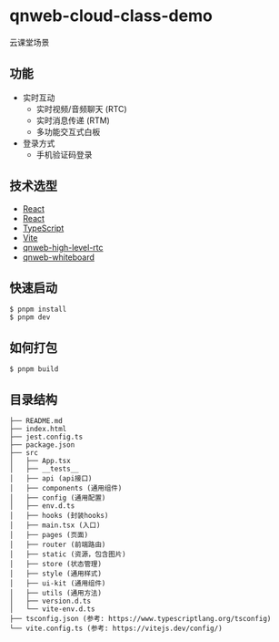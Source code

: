 # qnweb-cloud-class-demo

云课堂场景

## 功能

* 实时互动
    * 实时视频/音频聊天 (RTC)
    * 实时消息传递 (RTM)
    * 多功能交互式白板
* 登录方式
    * 手机验证码登录

## 技术选型

* [React](https://github.com/facebook/react)
* [React](https://github.com/facebook/react)
* [TypeScript](https://github.com/microsoft/TypeScript)
* [Vite](https://github.com/vitejs/vite)
* [qnweb-high-level-rtc](../qnweb-high-level-rtc)
* [qnweb-whiteboard](https://www.npmjs.com/package/qnweb-whiteboard)

## 快速启动

```shell
$ pnpm install
$ pnpm dev
```

## 如何打包

```shell
$ pnpm build
```

## 目录结构

```
├── README.md
├── index.html
├── jest.config.ts
├── package.json
├── src
│   ├── App.tsx
│   ├── __tests__
│   ├── api (api接口)
│   ├── components (通用组件)
│   ├── config (通用配置)
│   ├── env.d.ts
│   ├── hooks (封装hooks)
│   ├── main.tsx (入口)
│   ├── pages (页面)
│   ├── router (前端路由)
│   ├── static (资源，包含图片)
│   ├── store (状态管理)
│   ├── style (通用样式)
│   ├── ui-kit (通用组件)
│   ├── utils (通用方法)
│   ├── version.d.ts
│   └── vite-env.d.ts
├── tsconfig.json (参考: https://www.typescriptlang.org/tsconfig)
└── vite.config.ts (参考: https://vitejs.dev/config/)
```
